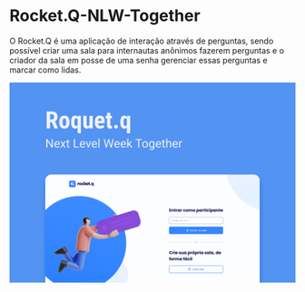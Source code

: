 # Rocket.Q-NLW-Together

O Rocket.Q é uma aplicação de interação através de perguntas, sendo possível criar uma sala para internautas anônimos fazerem perguntas e o criador da sala em posse de uma senha gerenciar essas perguntas e marcar como lidas.

![page-login](https://github.com/Patricia17991/Rocket.Q-NLW-Together/blob/main/images/capa.png?raw=true)  
